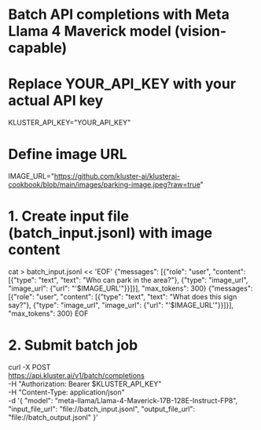 # Batch API completions with Meta Llama 4 Maverick model (vision-capable)

# Replace YOUR_API_KEY with your actual API key
KLUSTER_API_KEY="YOUR_API_KEY"

# Define image URL
IMAGE_URL="https://github.com/kluster-ai/klusterai-cookbook/blob/main/images/parking-image.jpeg?raw=true"

# 1. Create input file (batch_input.jsonl) with image content
cat > batch_input.jsonl << 'EOF'
{"messages": [{"role": "user", "content": [{"type": "text", "text": "Who can park in the area?"}, {"type": "image_url", "image_url": {"url": "'$IMAGE_URL'"}}]}], "max_tokens": 300}
{"messages": [{"role": "user", "content": [{"type": "text", "text": "What does this sign say?"}, {"type": "image_url", "image_url": {"url": "'$IMAGE_URL'"}}]}], "max_tokens": 300}
EOF

# 2. Submit batch job
curl -X POST \
  https://api.kluster.ai/v1/batch/completions \
  -H "Authorization: Bearer $KLUSTER_API_KEY" \
  -H "Content-Type: application/json" \
  -d '{
    "model": "meta-llama/Llama-4-Maverick-17B-128E-Instruct-FP8",
    "input_file_url": "file://batch_input.jsonl",
    "output_file_url": "file://batch_output.jsonl"
  }'
